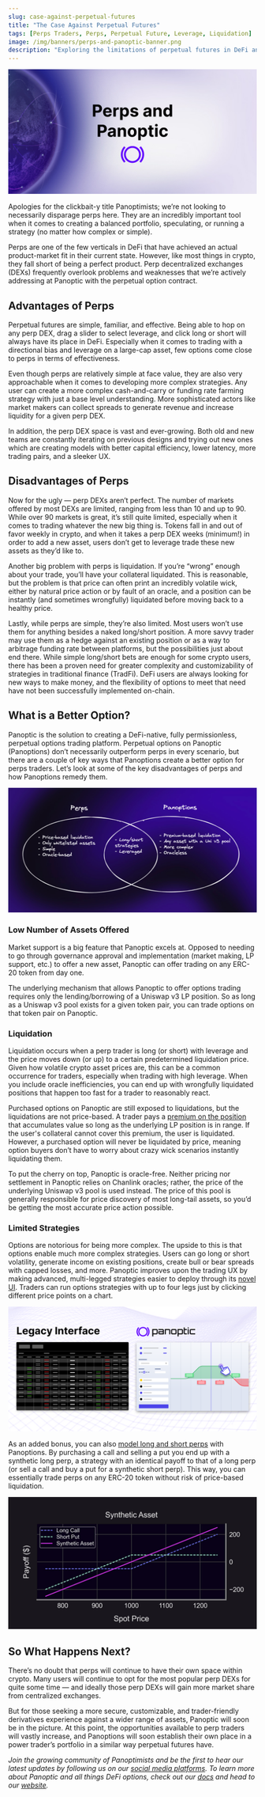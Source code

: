 ```yaml
---
slug: case-against-perpetual-futures
title: "The Case Against Perpetual Futures"
tags: [Perps Traders, Perps, Perpetual Future, Leverage, Liquidation]
image: /img/banners/perps-and-panoptic-banner.png
description: "Exploring the limitations of perpetual futures in DeFi and how Panoptic's perpetual options present a more adaptable and efficient alternative for traders."
---  
```


![](./perps-and-panoptic-banner.png)

  

Apologies for the clickbait-y title Panoptimists; we’re not looking to necessarily disparage perps here. They are an incredibly important tool when it comes to creating a balanced portfolio, speculating, or running a strategy (no matter how complex or simple).

  

Perps are one of the few verticals in DeFi that have achieved an actual product-market fit in their current state. However, like most things in crypto, they fall short of being a perfect product. Perp decentralized exchanges (DEXs) frequently overlook problems and weaknesses that we’re actively addressing at Panoptic with the perpetual option contract.

  

## Advantages of Perps

  

Perpetual futures are simple, familiar, and effective. Being able to hop on any perp DEX, drag a slider to select leverage, and click long or short will always have its place in DeFi. Especially when it comes to trading with a directional bias and leverage on a large-cap asset, few options come close to perps in terms of effectiveness.

  

Even though perps are relatively simple at face value, they are also very approachable when it comes to developing more complex strategies. Any user can create a more complex cash-and-carry or funding rate farming strategy with just a base level understanding. More sophisticated actors like market makers can collect spreads to generate revenue and increase liquidity for a given perp DEX.

  

In addition, the perp DEX space is vast and ever-growing. Both old and new teams are constantly iterating on previous designs and trying out new ones which are creating models with better capital efficiency, lower latency, more trading pairs, and a sleeker UX.

  

## Disadvantages of Perps

  

Now for the ugly — perp DEXs aren’t perfect. The number of markets offered by most DEXs are limited, ranging from less than 10 and up to 90. While over 90 markets is great, it’s still quite limited, especially when it comes to trading whatever the new big thing is. Tokens fall in and out of favor weekly in crypto, and when it takes a perp DEX weeks (minimum!) in order to add a new asset, users don’t get to leverage trade these new assets as they’d like to.

  

Another big problem with perps is liquidation. If you’re “wrong” enough about your trade, you’ll have your collateral liquidated. This is reasonable, but the problem is that price can often print an incredibly volatile wick, either by natural price action or by fault of an oracle, and a position can be instantly (and sometimes wrongfully) liquidated before moving back to a healthy price.

  

Lastly, while perps are simple, they’re also limited. Most users won’t use them for anything besides a naked long/short position. A more savvy trader may use them as a hedge against an existing position or as a way to arbitrage funding rate between platforms, but the possibilities just about end there. While simple long/short bets are enough for some crypto users, there has been a proven need for greater complexity and customizability of strategies in traditional finance (TradFi). DeFi users are always looking for new ways to make money, and the flexibility of options to meet that need have not been successfully implemented on-chain.

  

## What is a Better Option?

  

Panoptic is the solution to creating a DeFi-native, fully permissionless, perpetual options trading platform. Perpetual options on Panoptic (Panoptions) don’t necessarily outperform perps in every scenario, but there are a couple of key ways that Panoptions create a better option for perps traders. Let’s look at some of the key disadvantages of perps and how Panoptions remedy them.

  

![](./perps-venn%20diagram.png)

  

### Low Number of Assets Offered

Market support is a big feature that Panoptic excels at. Opposed to needing to go through governance approval and implementation (market making, LP support, etc.) to offer a new asset, Panoptic can offer trading on any ERC-20 token from day one.

  

The underlying mechanism that allows Panoptic to offer options trading requires only the lending/borrowing of a Uniswap v3 LP position. So as long as a Uniswap v3 pool exists for a given token pair, you can trade options on that token pair on Panoptic.

  

### Liquidation

  

Liquidation occurs when a perp trader is long (or short) with leverage and the price moves down (or up) to a certain predetermined liquidation price. Given how volatile crypto asset prices are, this can be a common occurrence for traders, especially when trading with high leverage. When you include oracle inefficiencies, you can end up with wrongfully liquidated positions that happen too fast for a trader to reasonably react.

  

Purchased options on Panoptic are still exposed to liquidations, but the liquidations are not price-based. A trader pays a [premium on the position](https://panoptic.xyz/blog/streamia-defi-native-options-pricing) that accumulates value so long as the underlying LP position is in range. If the user's collateral cannot cover this premium, the user is liquidated. However, a purchased option will never be liquidated by price, meaning option buyers don’t have to worry about crazy wick scenarios instantly liquidating them.

  

To put the cherry on top, Panoptic is oracle-free. Neither pricing nor settlement in Panoptic relies on Chanlink oracles; rather, the price of the underlying Uniswap v3 pool is used instead. The price of this pool is generally responsible for price discovery of most long-tail assets, so you’d be getting the most accurate price action possible.

  

### Limited Strategies

  

Options are notorious for being more complex. The upside to this is that options enable much more complex strategies. Users can go long or short volatility, generate income on existing positions, create bull or bear spreads with capped losses, and more. Panoptic improves upon the trading UX by making advanced, multi-legged strategies easier to deploy through its [novel UI](https://panoptic.xyz/blog/demoing-panoptic-defi-options-protocol). Traders can run options strategies with up to four legs just by clicking different price points on a chart.

  

![](./panoptic-v-legacy-interface.png)

  

As an added bonus, you can also [model long and short perps](https://panoptic.xyz/docs/trading/multi-leg-strategies#synthetic-positions) with Panoptions. By purchasing a call and selling a put you end up with a synthetic long perp, a strategy with an identical payoff to that of a long perp (or sell a call and buy a put for a synthetic short perp). This way, you can essentially trade perps on any ERC-20 token without risk of price-based liquidation.

  

![](./long-call-short-put-perp.png)

  

## So What Happens Next?

  

There’s no doubt that perps will continue to have their own space within crypto. Many users will continue to opt for the most popular perp DEXs for quite some time — and ideally those perp DEXs will gain more market share from centralized exchanges.

  

But for those seeking a more secure, customizable, and trader-friendly derivatives experience against a wider range of assets, Panoptic will soon be in the picture. At this point, the opportunities available to perp traders will vastly increase, and Panoptions will soon establish their own place in a power trader’s portfolio in a similar way perpetual futures have.

  

*Join the growing community of Panoptimists and be the first to hear our latest updates by following us on our [social media platforms](https://links.panoptic.xyz/all). To learn more about Panoptic and all things DeFi options, check out our [docs](https://panoptic.xyz/docs/intro) and head to our [website](https://panoptic.xyz/).*